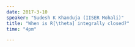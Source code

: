 ```yaml
---
date: 2017-3-10
speaker: "Sudesh K Khanduja (IISER Mohali)"
title: "When is R[\theta] integrally closed?"
time: "4pm" 

---
```


